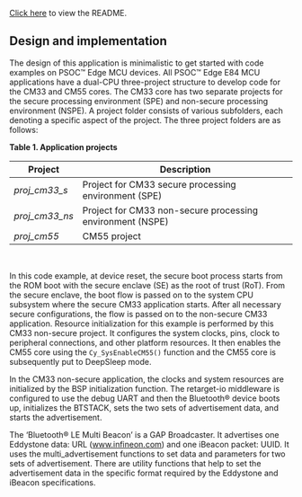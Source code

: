 [Click here](../README.md) to view the README.

## Design and implementation

The design of this application is minimalistic to get started with code examples on PSOC&trade; Edge MCU devices. All PSOC&trade; Edge E84 MCU applications have a dual-CPU three-project structure to develop code for the CM33 and CM55 cores. The CM33 core has two separate projects for the secure processing environment (SPE) and non-secure processing environment (NSPE). A project folder consists of various subfolders, each denoting a specific aspect of the project. The three project folders are as follows:

**Table 1. Application projects**

Project | Description
--------|------------------------
*proj_cm33_s* | Project for CM33 secure processing environment (SPE)
*proj_cm33_ns* | Project for CM33 non-secure processing environment (NSPE)
*proj_cm55* | CM55 project

<br>

In this code example, at device reset, the secure boot process starts from the ROM boot with the secure enclave (SE) as the root of trust (RoT). From the secure enclave, the boot flow is passed on to the system CPU subsystem where the secure CM33 application starts. After all necessary secure configurations, the flow is passed on to the non-secure CM33 application. Resource initialization for this example is performed by this CM33 non-secure project. It configures the system clocks, pins, clock to peripheral connections, and other platform resources. It then enables the CM55 core using the `Cy_SysEnableCM55()` function and the CM55 core is subsequently put to DeepSleep mode.

In the CM33 non-secure application, the clocks and system resources are initialized by the BSP initialization function. The retarget-io middleware is configured to use the debug UART and then the Bluetooth&reg; device boots up, initializes the BTSTACK, sets the two sets of advertisement data, and starts the advertisement.

The ‘Bluetooth&reg; LE Multi Beacon’ is a GAP Broadcaster. It advertises one Eddystone data: URL (www.infineon.com) and one iBeacon packet: UUID. It uses the multi_advertisement functions to set data and parameters for two sets of advertisement. There are utility functions that help to set the advertisement data in the specific format required by the Eddystone and iBeacon specifications.

<br>